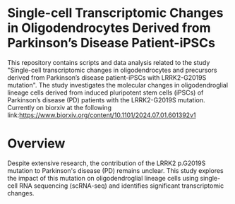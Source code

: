 # Single-cell Transcriptomic Changes in Oligodendrocytes Derived from Parkinson’s Disease Patient-iPSCs

This repository contains scripts and data analysis related to the study "Single-cell transcriptomic changes in oligodendrocytes and precursors derived from Parkinson’s disease patient-iPSCs with LRRK2-G2019S mutation". The study investigates the molecular changes in oligodendroglial lineage cells derived from induced pluripotent stem cells (iPSCs) of Parkinson’s disease (PD) patients with the LRRK2-G2019S mutation. Currently on biorxiv at the following link:https://www.biorxiv.org/content/10.1101/2024.07.01.601392v1

# Overview
Despite extensive research, the contribution of the LRRK2 p.G2019S mutation to Parkinson's disease (PD) remains unclear. This study explores the impact of this mutation on oligodendroglial lineage cells using single-cell RNA sequencing (scRNA-seq) and identifies significant transcriptomic changes.
